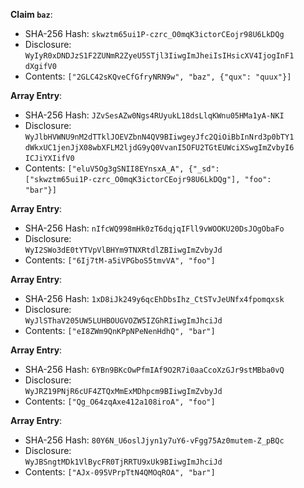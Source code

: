 __Claim `baz`__:

 * SHA-256 Hash: `skwztm65ui1P-czrc_O0mqK3ictorCEojr98U6LkDQg`
 * Disclosure:\
`WyIyR0xDNDJzS1F2ZUNmR2ZyeU5STjl3IiwgImJheiIsIHsicXV4IjogInF1`\
`dXgifV0`
 * Contents:
`["2GLC42sKQveCfGfryNRN9w", "baz", {"qux": "quux"}]`


__Array Entry__:

 * SHA-256 Hash: `JZvSesAZw0Ngs4RUyukL18dsLlqKWnu05HMa1yA-NKI`
 * Disclosure:\
`WyJlbHVWNU9nM2dTTklJOEVZbnN4QV9BIiwgeyJfc2QiOiBbInNrd3p0bTY1`\
`dWkxUC1jenJjX08wbXFLM2ljdG9yQ0VvanI5OFU2TGtEUWciXSwgImZvbyI6`\
`ICJiYXIifV0`
 * Contents:
`["eluV5Og3gSNII8EYnsxA_A", {"_sd":`\
`["skwztm65ui1P-czrc_O0mqK3ictorCEojr98U6LkDQg"], "foo":`\
`"bar"}]`


__Array Entry__:

 * SHA-256 Hash: `nIfcWQ998mHk0zT6dqjqIFll9vWOOKU20DsJOgObaFo`
 * Disclosure:\
`WyI2SWo3dE0tYTVpVlBHYm9TNXRtdlZBIiwgImZvbyJd`
 * Contents:
`["6Ij7tM-a5iVPGboS5tmvVA", "foo"]`


__Array Entry__:

 * SHA-256 Hash: `1xD8iJk249y6qcEhDbsIhz_CtSTvJeUNfx4fpomqxsk`
 * Disclosure:\
`WyJlSThaV205UW5LUHBOUGVOZW5IZGhRIiwgImJhciJd`
 * Contents:
`["eI8ZWm9QnKPpNPeNenHdhQ", "bar"]`


__Array Entry__:

 * SHA-256 Hash: `6YBn9BKcOwPfmIAf9O2R7i0aaCcoXzGJr9stMBba0vQ`
 * Disclosure:\
`WyJRZ19PNjR6cUF4ZTQxMmExMDhpcm9BIiwgImZvbyJd`
 * Contents:
`["Qg_O64zqAxe412a108iroA", "foo"]`


__Array Entry__:

 * SHA-256 Hash: `80Y6N_U6oslJjyn1y7uY6-vFgg75Az0mutem-Z_pBQc`
 * Disclosure:\
`WyJBSngtMDk1VlBycFR0TjRRTU9xUk9BIiwgImJhciJd`
 * Contents:
`["AJx-095VPrpTtN4QMOqROA", "bar"]`